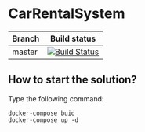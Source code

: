 # CarRentalSystem

|Branch             |Build status                                                  
|-------------------|-----------------------------------------------------
|master             |[![Build Status](https://travis-ci.com/stoyanov7/CarRentalSystem.svg?branch=main)](https://travis-ci.com/stoyanov7/CarRentalSystem)

**How to start the solution?**
----------------

Type the following command:

```
docker-compose buid
docker-compose up -d
```
